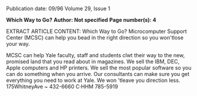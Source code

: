 Publication date: 09/96
Volume 29, Issue 1

**Which Way to Go?**
**Author: Not specified**
**Page number(s): 4**

EXTRACT ARTICLE CONTENT:
Which Way 
to Go? 
Microcomputer Support 
Center (MCSC) can help you 
bead in the right direction so you won'tlose 
your way. 

MCSC can help Yale faculty, staff and students 
clwt their way to the new, promised land that you 
read about in magazines. We sell the IBM, DEC, 
Apple computers and HP printers. We sell the 
most popular software so you can do something 
when you arrive. Our consultants can make sure 
you get everything you 
need to work at Yale. 
We won 'tleave you 
direction less. 
175WhitneyAve ~ 
432-6660 
C·HHM 
785-5919